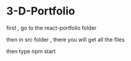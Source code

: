 # 3-D-Portfolio
 first , go to the react-portfolio folder
 
 
 then in src folder , there you will get all the files
 
 
 then type npm start 
